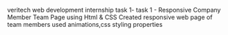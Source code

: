 veritech web development internship task 1-
task 1 - Responsive Company Member Team Page
using Html & CSS Created responsive web page of team members 
used animations,css styling properties  
